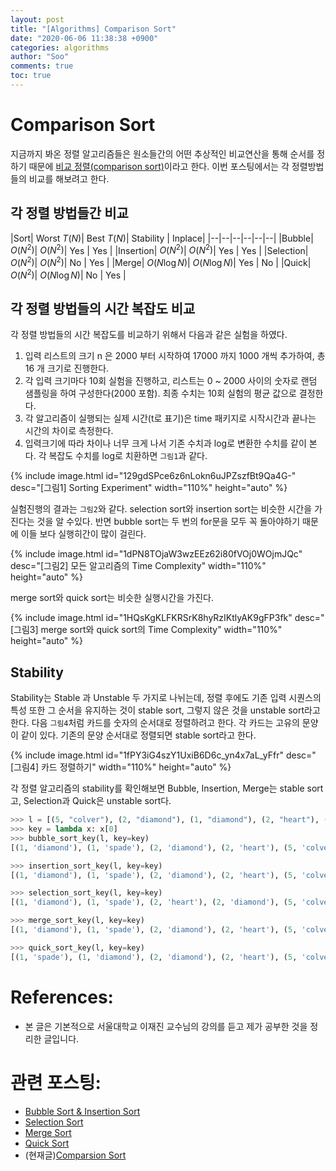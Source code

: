 ```yaml
---
layout: post
title: "[Algorithms] Comparison Sort"
date: "2020-06-06 11:38:38 +0900"
categories: algorithms
author: "Soo"
comments: true
toc: true
---
```


# Comparison Sort

지금까지 봐온 정렬 알고리즘들은 원소들간의 어떤 추상적인 비교연산을 통해 순서를 정하기 때문에 [비교 정렬(comparison sort)](https://en.wikipedia.org/wiki/Comparison_sort)이라고 한다. 이번 포스팅에서는 각 정렬방법들의 비교를 해보려고 한다.

## 각 정렬 방법들간 비교

|Sort| Worst $T(N)$| Best $T(N)$| Stability | Inplace|
|--|--|--|--|--|--|
|Bubble| $O(N^2)$| $O(N^2)$| Yes | Yes |
|Insertion| $O(N^2)$| $O(N^2)$| Yes | Yes |
|Selection| $O(N^2)$| $O(N^2)$| No | Yes |
|Merge| $O(N\log N)$| $O(N\log N)$| Yes | No |
|Quick| $O(N^2)$| $O(N\log N)$| No | Yes |

## 각 정렬 방법들의 시간 복잡도 비교

각 정렬 방법들의 시간 복잡도를 비교하기 위해서 다음과 같은 실험을 하였다. 

1. 입력 리스트의 크기 n 은 2000 부터 시작하여 17000 까지 1000 개씩 추가하여, 총 16 개 크기로 진행한다.
2. 각 입력 크기마다 10회 실험을 진행하고, 리스트는 0 ~ 2000 사이의 숫자로 랜덤 샘플링을 하여 구성한다(2000 포함). 최종 수치는 10회 실험의 평균 값으로 결정한다.
3. 각 알고리즘이 실행되는 실제 시간(t로 표기)은 time 패키지로 시작시간과 끝나는 시간의 차이로 측정한다.
4. 입력크기에 따라 차이나 너무 크게 나서 기존 수치과 log로 변환한 수치를 같이 본다. 각 복잡도 수치를 log로 치환하면 `그림1`과 같다.

{% include image.html id="129gdSPce6z6nLokn6uJPZszfBt9Qa4G-" desc="[그림1] Sorting Experiment" width="110%" height="auto" %}

실험진행의 결과는 `그림2`와 같다. selection sort와 insertion sort는 비슷한 시간을 가진다는 것을 알 수있다. 반면 bubble sort는 두 번의 for문을 모두 꼭 돌아야하기 때문에 이들 보다 실행히간이 많이 걸린다.

{% include image.html id="1dPN8TOjaW3wzEEz62i80fVOj0WOjmJQc" desc="[그림2] 모든 알고리즘의 Time Complexity" width="110%" height="auto" %}

merge sort와 quick sort는 비슷한 실행시간을 가진다.

{% include image.html id="1HQsKgKLFKRSrK8hyRzIKtlyAK9gFP3fk" desc="[그림3] merge sort와 quick sort의 Time Complexity" width="110%" height="auto" %}

## Stability 

Stability는 Stable 과 Unstable 두 가지로 나뉘는데, 정렬 후에도 기존 입력 시퀀스의 특성 또한 그 순서을 유지하는 것이 stable sort, 그렇지 않은 것을 unstable sort라고 한다. 다음 `그림4`처럼 카드를 숫자의 순서대로 정렬하려고 한다. 각 카드는 고유의 문양이 같이 있다. 기존의 문양 순서대로 정렬되면 stable sort라고 한다.

{% include image.html id="1fPY3iG4szY1UxiB6D6c_yn4x7aL_yFfr" desc="[그림4] 카드 정렬하기" width="110%" height="auto" %}

각 정렬 알고리즘의 stability를 확인해보면 Bubble, Insertion, Merge는 stable sort고, Selection과 Quick은 unstable sort다.

```python
>>> l = [(5, "colver"), (2, "diamond"), (1, "diamond"), (2, "heart"), (1, "spade"), (5, "spade")]
>>> key = lambda x: x[0] 
>>> bubble_sort_key(l, key=key) 
[(1, 'diamond'), (1, 'spade'), (2, 'diamond'), (2, 'heart'), (5, 'colver'), (5, 'spade')]

>>> insertion_sort_key(l, key=key) 
[(1, 'diamond'), (1, 'spade'), (2, 'diamond'), (2, 'heart'), (5, 'colver'), (5, 'spade')]

>>> selection_sort_key(l, key=key) 
[(1, 'diamond'), (1, 'spade'), (2, 'heart'), (2, 'diamond'), (5, 'colver'), (5, 'spade')]

>>> merge_sort_key(l, key=key) 
[(1, 'diamond'), (1, 'spade'), (2, 'diamond'), (2, 'heart'), (5, 'colver'), (5, 'spade')]

>>> quick_sort_key(l, key=key) 
[(1, 'spade'), (1, 'diamond'), (2, 'diamond'), (2, 'heart'), (5, 'colver'), (5, 'spade')]
```

# References:

* 본 글은 기본적으로 서울대학교 이재진 교수님의 강의를 듣고 제가 공부한 것을 정리한 글입니다.

# 관련 포스팅: 

* [Bubble Sort & Insertion Sort](https://simonjisu.github.io/python/2020/05/02/bubbleinsertion.html)
* [Selection Sort](https://simonjisu.github.io/python/2020/05/02/selection.html)
* [Merge Sort](https://simonjisu.github.io/python/2020/05/03/merge.html)
* [Quick Sort](https://simonjisu.github.io/python/2020/05/04/quick.html)
* (현재글)[Comparsion Sort](https://simonjisu.github.io/python/2020/06/06/comparisonsort.html)